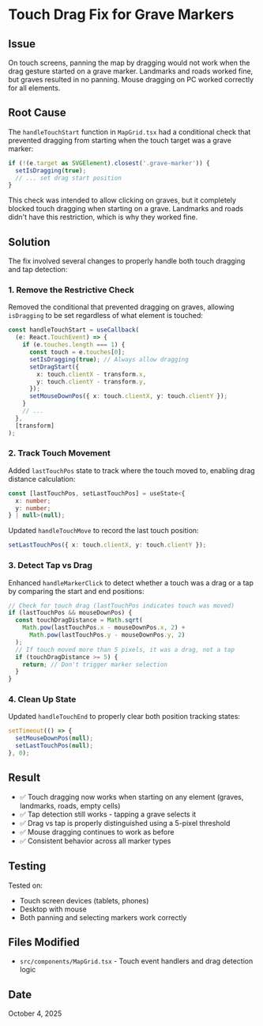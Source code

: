 # Touch Drag Fix for Grave Markers

## Issue

On touch screens, panning the map by dragging would not work when the drag gesture started on a grave marker. Landmarks and roads worked fine, but graves resulted in no panning. Mouse dragging on PC worked correctly for all elements.

## Root Cause

The `handleTouchStart` function in `MapGrid.tsx` had a conditional check that prevented dragging from starting when the touch target was a grave marker:

```typescript
if (!(e.target as SVGElement).closest('.grave-marker')) {
  setIsDragging(true);
  // ... set drag start position
}
```

This check was intended to allow clicking on graves, but it completely blocked touch dragging when starting on a grave. Landmarks and roads didn't have this restriction, which is why they worked fine.

## Solution

The fix involved several changes to properly handle both touch dragging and tap detection:

### 1. Remove the Restrictive Check

Removed the conditional that prevented dragging on graves, allowing `isDragging` to be set regardless of what element is touched:

```typescript
const handleTouchStart = useCallback(
  (e: React.TouchEvent) => {
    if (e.touches.length === 1) {
      const touch = e.touches[0];
      setIsDragging(true); // Always allow dragging
      setDragStart({
        x: touch.clientX - transform.x,
        y: touch.clientY - transform.y,
      });
      setMouseDownPos({ x: touch.clientX, y: touch.clientY });
    }
    // ...
  },
  [transform]
);
```

### 2. Track Touch Movement

Added `lastTouchPos` state to track where the touch moved to, enabling drag distance calculation:

```typescript
const [lastTouchPos, setLastTouchPos] = useState<{
  x: number;
  y: number;
} | null>(null);
```

Updated `handleTouchMove` to record the last touch position:

```typescript
setLastTouchPos({ x: touch.clientX, y: touch.clientY });
```

### 3. Detect Tap vs Drag

Enhanced `handleMarkerClick` to detect whether a touch was a drag or a tap by comparing the start and end positions:

```typescript
// Check for touch drag (lastTouchPos indicates touch was moved)
if (lastTouchPos && mouseDownPos) {
  const touchDragDistance = Math.sqrt(
    Math.pow(lastTouchPos.x - mouseDownPos.x, 2) +
      Math.pow(lastTouchPos.y - mouseDownPos.y, 2)
  );
  // If touch moved more than 5 pixels, it was a drag, not a tap
  if (touchDragDistance >= 5) {
    return; // Don't trigger marker selection
  }
}
```

### 4. Clean Up State

Updated `handleTouchEnd` to properly clear both position tracking states:

```typescript
setTimeout(() => {
  setMouseDownPos(null);
  setLastTouchPos(null);
}, 0);
```

## Result

- ✅ Touch dragging now works when starting on any element (graves, landmarks, roads, empty cells)
- ✅ Tap detection still works - tapping a grave selects it
- ✅ Drag vs tap is properly distinguished using a 5-pixel threshold
- ✅ Mouse dragging continues to work as before
- ✅ Consistent behavior across all marker types

## Testing

Tested on:

- Touch screen devices (tablets, phones)
- Desktop with mouse
- Both panning and selecting markers work correctly

## Files Modified

- `src/components/MapGrid.tsx` - Touch event handlers and drag detection logic

## Date

October 4, 2025
